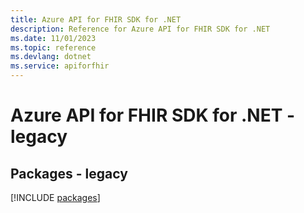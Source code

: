 ```yaml
---
title: Azure API for FHIR SDK for .NET
description: Reference for Azure API for FHIR SDK for .NET
ms.date: 11/01/2023
ms.topic: reference
ms.devlang: dotnet
ms.service: apiforfhir
---
```

# Azure API for FHIR SDK for .NET - legacy
## Packages - legacy
[!INCLUDE [packages](api-for-fhir-index.md)]